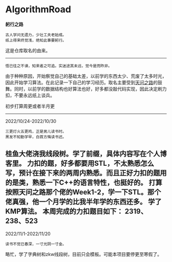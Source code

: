 # AlgorithmRoad
**躬行之路**
```text
古人学问无遗力，少壮工夫老始成。
纸上得来终觉浅，绝知此事要躬行。
```
这是仓库取名的由来。

----------------------------------------------------------------
```text
悟已往之不谏，知来者之可追。实迷途其未远，觉今是而昨非。
```
由于种种原因，开始察觉自己的基础太差，以前学的东西太少、荒废了太多时光，因此开始学习算法。在此记录一下自己的学习经历。取名主要受到[天问之路](https://github.com/Kiprey/Skr_Learning)的鼓舞。同时，以前学的数据结构也好算法也好，好多都没敲代码实现，因此决定刷力扣，不要永远纸上谈兵。

初步打算周更或者半月更

----------------------------------------------------------------
2022/10/24-2022/10/30
```text
三更灯火五更鸡，正是男儿读书时。
黑发不知勤学早，白首方悔读书迟。
```
桂鱼大佬浇我线段树。学了前缀，具体内容写在个人博客里。
力扣的题，好多都要用STL，不太熟悉怎么写，预计在接下来的两周内熟悉。而且正好力扣的题用的是类，熟悉一下C++的语言特性，也挺好的。
打算按照天问之路那个佬的Week1-2，学一下STL。那个佬真强，他一个月学的比我半年学的东西还多。
学了KMP算法。
本周完成的力扣题目如下：
2319、238、523
----------------------------------------------------------------
2022/11/1-2022/11/20
```text
读书不觉已春深，一寸光阴一寸金。
```
略忙，学了字典树和zkw线段树，目前只会模板。可能本项目要停更至寒假了。
